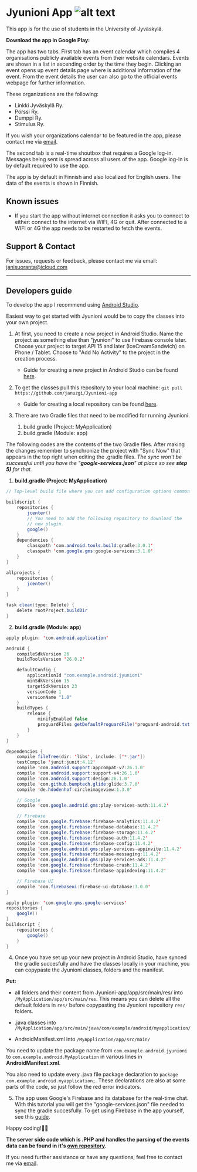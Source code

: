 Jyunioni App
![alt text](http://users.jyu.fi/~jatasuor/Jyunioni-logo "Jyunioni logo")
===================================

This app is for the use of students in the University of Jyväskylä.

**Download the app in Google Play:**

The app has two tabs. First tab has an event calendar which compiles 4 organisations publicly available events from their website calendars. Events are shown in a list in ascending order by the time they begin. Clicking an event opens up event details page where is additional information of the event. From the event details the user can also go to the official events webpage for further information.

These organizations are the following:
* Linkki Jyväskylä Ry.
* Pörssi Ry.
* Dumppi Ry.
* Stimulus Ry.

If you wish your organizations calendar to be featured in the app, please contact me via [email](https://github.com/januzgi/Jyunioni-app/tree/master/app/src/main#support--contact "See Support & Contact").

The second tab is a real-time shoutbox that requires a Google log-in. Messages being sent is spread across all users of the app. Google log-in is by default required to use the app. 

The app is by default in Finnish and also localized for English users. The data of the events is shown in Finnish.


Known issues
-------
* If you start the app without internet connection it asks you to connect to either: connect to the internet via WIFI, 4G or quit. After connected to a WIFI or 4G the app needs to be restarted to fetch the events.


Support & Contact 
-------

For issues, requests or feedback, please contact me via email:
janisuoranta@icloud.com


- - - -


Developers guide
------

To develop the app I recommend using [Android Studio](https://developer.android.com/studio/index.html "Download Android Studio"). 

Easiest way to get started with Jyunioni would be to copy the classes into your own project. 


1. At first, you need to create a new project in Android Studio.
Name the project as something else than "jyunioni" to use Firebase console later. 
Choose your project to target API 15 and later (IceCreamSandwich) on Phone / Tablet. 
Choose to "Add No Activity" to the project in the creation process.
    * Guide for creating a new project in Android Studio can be found [here](https://developer.android.com/studio/projects/create-project.html "Creating a new project in Android Studio").


2. To get the classes pull this repository to your local machine: `git pull https://github.com/januzgi/Jyunioni-app`
    * Guide for creating a local repository can be found [here](https://www.atlassian.com/git/tutorials/setting-up-a-repository "How to set up a repository using git").


3. There are two Gradle files that need to be modified for running Jyunioni.
    1) build.gradle (Project: MyApplication)
    2) build.gradle (Module: app)

The following codes are the contents of the two Gradle files. After making the changes remember to synchronize the project with "Sync Now" that appears in the top right when editing the .gradle files. *The sync won't be successful until you have the "**google-services.json**" at place so see **step 5)** for that.*

1) **build.gradle (Project: MyApplication)**
```java 
// Top-level build file where you can add configuration options common to all sub-projects/modules.

buildscript {
    repositories {
        jcenter()
        // You need to add the following repository to download the
        // new plugin.
        google()
    }
    dependencies {
        classpath 'com.android.tools.build:gradle:3.0.1'
        classpath 'com.google.gms:google-services:3.1.0'
    }
}

allprojects {
    repositories {
        jcenter()
    }
}

task clean(type: Delete) {
    delete rootProject.buildDir
}
```

2) **build.gradle (Module: app)**
```java
apply plugin: 'com.android.application'

android {
    compileSdkVersion 26
    buildToolsVersion '26.0.2'

    defaultConfig {
        applicationId "com.example.android.jyunioni"
        minSdkVersion 15
        targetSdkVersion 23
        versionCode 1
        versionName "1.0"
    }
    buildTypes {
        release {
            minifyEnabled false
            proguardFiles getDefaultProguardFile('proguard-android.txt'), 'proguard-rules.pro'
        }
    }
}

dependencies {
    compile fileTree(dir: 'libs', include: ['*.jar'])
    testCompile 'junit:junit:4.12'
    compile 'com.android.support:appcompat-v7:26.1.0'
    compile 'com.android.support:support-v4:26.1.0'
    compile 'com.android.support:design:26.1.0'
    compile 'com.github.bumptech.glide:glide:3.7.0'
    compile 'de.hdodenhof:circleimageview:1.3.0'

    // Google
    compile 'com.google.android.gms:play-services-auth:11.4.2'

    // Firebase
    compile 'com.google.firebase:firebase-analytics:11.4.2'
    compile 'com.google.firebase:firebase-database:11.4.2'
    compile 'com.google.firebase:firebase-storage:11.4.2'
    compile 'com.google.firebase:firebase-auth:11.4.2'
    compile 'com.google.firebase:firebase-config:11.4.2'
    compile 'com.google.android.gms:play-services-appinvite:11.4.2'
    compile 'com.google.firebase:firebase-messaging:11.4.2'
    compile 'com.google.android.gms:play-services-ads:11.4.2'
    compile 'com.google.firebase:firebase-crash:11.4.2'
    compile 'com.google.firebase:firebase-appindexing:11.4.2'

    // Firebase UI
    compile 'com.firebaseui:firebase-ui-database:3.0.0'
}

apply plugin: 'com.google.gms.google-services'
repositories {
    google()
}
buildscript {
    repositories {
        google()
    }
}
```


4. Once you have set up your new project in Android Studio, have synced the gradle succesfully and have the classes locally in your machine, you can copypaste the Jyunioni classes, folders and the manifest.

**Put:**

* all folders and their content from Jyunioni-app/app/src/main/res/ into `/MyApplication/app/src/main/res`. This means you can delete all the default folders in `res/` before copypasting the Jyunioni repository `res/` folders.

* .java classes into `/MyApplication/app/src/main/java/com/example/android/myapplication/`

* AndroidManifest.xml into `/MyApplication/app/src/main/`

You need to update the package name from `com.example.android.jyunioni` to `com.example.android.MyApplication` in various lines in **AndroidManifest.xml**. 

You also need to update every .java file package declaration to `package com.example.android.myapplication;`. These declarations are also at some parts of the code, so just follow the red error indicators.


5. The app uses Google's Firebase and its database for the real-time chat. With this tutorial you will get the "google-services.json" file needed to sync the gradle succesfully. To get using Firebase in the app yourself, see this [guide](https://codelabs.developers.google.com/codelabs/firebase-android/#0 "Firebase real-time chat in Android guide").

Happy coding!🎉🔥


**The server side code which is .PHP and handles the parsing of the events data can be found in it's [own repository](https://github.com/januzgi/Jyunioni-app-server "Jyunioni server PHP codes").**


If you need further assistance or have any questions, feel free to contact me via [email](https://github.com/januzgi/Jyunioni-app/tree/master/app/src/main#support--contact "See Support & Contact").
